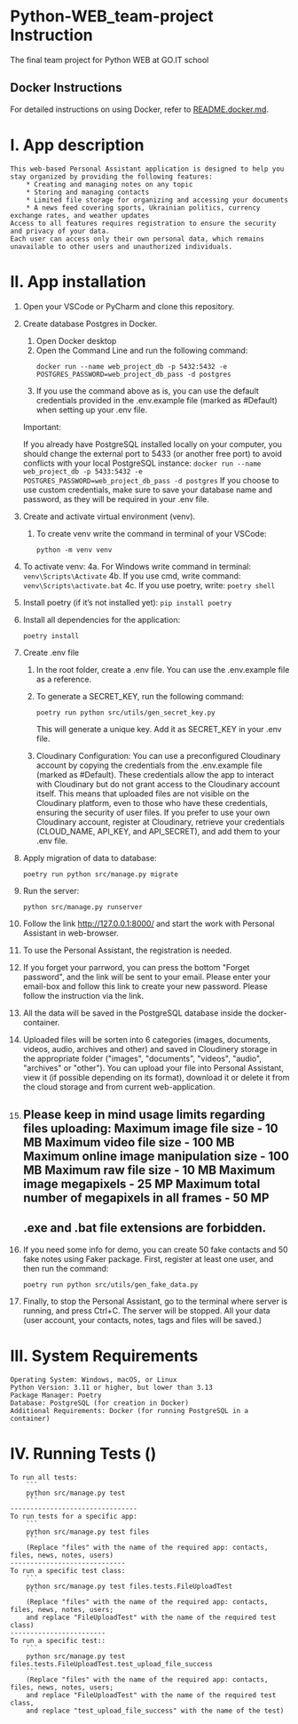 # Python-WEB_team-project Instruction
The final team project for Python WEB at GO.IT school

## Docker Instructions
For detailed instructions on using Docker, refer to [README.docker.md](README.docker.en.md).

I. App description
==================
    This web-based Personal Assistant application is designed to help you stay organized by providing the following features:
        * Creating and managing notes on any topic
        * Storing and managing contacts
        * Limited file storage for organizing and accessing your documents
        * A news feed covering sports, Ukrainian politics, currency exchange rates, and weather updates
    Access to all features requires registration to ensure the security and privacy of your data. 
    Each user can access only their own personal data, which remains unavailable to other users and unauthorized individuals.

II. App installation
====================
1) Open your VSCode or PyCharm and clone this repository.

2) Create database Postgres in Docker. 
    1. Open Docker desktop
    2. Open the Command Line and run the following command:
        ```
        docker run --name web_project_db -p 5432:5432 -e POSTGRES_PASSWORD=web_project_db_pass -d postgres
        ```
    3. If you use the command above as is, you can use the default credentials provided in the .env.example file (marked as #Default) when setting up your .env file.

    Important:

    If you already have PostgreSQL installed locally on your computer, you should change the external port to 5433 (or another free port) to avoid conflicts with your local PostgreSQL instance:
        ```
        docker run --name web_project_db -p 5433:5432 -e POSTGRES_PASSWORD=web_project_db_pass -d postgres
        ```
    If you choose to use custom credentials, make sure to save your database name and password, as they will be required in your .env file.

3)  Create and activate virtual environment (venv). 
    1. To create venv write the command in terminal of your VSCode:
        ```
        python -m venv venv
        ```
4) To activate venv:
    4a. For Windows write command in terminal:
        ```
        venv\Scripts\Activate
        ```
    4b. If you use cmd, write command:
        ```
        venv\Scripts\activate.bat
        ```
    4c. If you use poetry, write:
        ```
        poetry shell
        ```

5) Install poetry (if it’s not installed yet):
        ```
        pip install poetry
        ```

6) Install all dependencies for the application:
    ```
    poetry install
    ```

7) Create .env file 
    1. In the root folder, create a .env file. You can use the .env.example file as a reference.
    2. To generate a SECRET_KEY, run the following command:
        ```
        poetry run python src/utils/gen_secret_key.py
        ```
        This will generate a unique key. Add it as SECRET_KEY in your .env file.
    
    3. Cloudinary Configuration:
        You can use a preconfigured Cloudinary account by copying the credentials from the .env.example file (marked as #Default).
        These credentials allow the app to interact with Cloudinary but do not grant access to the Cloudinary account itself. This means that uploaded files are not visible on the Cloudinary platform, even to those who have these credentials, ensuring the security of user files.
        If you prefer to use your own Cloudinary account, register at Cloudinary, retrieve your credentials (CLOUD_NAME, API_KEY, and API_SECRET), and add them to your .env file.

8) Apply migration of data to database:
    ```
    poetry run python src/manage.py migrate
    ```
9) Run the server:
    ```
    python src/manage.py runserver
    ```
10) Follow the link http://127.0.0.1:8000/ and start the work with Personal Assistant in web-browser.

11) To use the Personal Assistant, the registration is needed.

12) If you forget your parrword, you can press the bottom "Forget password", and the link will be sent to your email. Please enter your email-box and follow this link to create your new password. Please follow the instruction via the link.

13) All the data will be saved in the PostgreSQL database inside the docker-container.

14) Uploaded files will be sorten into 6 categories (images, documents, videos, audio, archives and other) and saved in Cloudinery storage in the appropriate folder ("images", "documents", "videos", "audio", "archives" or "other"). You can upload your file into Personal Assistant, view it (if possible depending on its format), download it or delete it from the cloud storage and from current web-application.

15) Please keep in mind usage limits regarding files uploading:
    Maximum image file size - 10 MB
    Maximum video file size - 100 MB
    Maximum online image manipulation size - 100 MB
    Maximum raw file size - 10 MB
    Maximum image megapixels - 25 MP
    Maximum total number of megapixels in all frames - 50 MP
    --------------------------------------
    .exe and .bat file extensions are forbidden.
    --------------------------------------

16) If you need some info for demo, you can create 50 fake contacts and 50 fake notes using Faker package.
First, register at least one user, and then run the command:
    ```
    poetry run python src/utils/gen_fake_data.py
    ```

17) Finally, to stop the Personal Assistant, go to the terminal where server is running, and press Ctrl+C.
The server will be stopped. All your data (user account, your contacts, notes, tags and files will be saved.)


III. System Requirements
========================
    Operating System: Windows, macOS, or Linux
    Python Version: 3.11 or higher, but lower than 3.13
    Package Manager: Poetry
    Database: PostgreSQL (for creation in Docker)
    Additional Requirements: Docker (for running PostgreSQL in a container)


IV. Running Tests ()
====================
    To run all tests:
        ```
        python src/manage.py test
        ``` 
    --------------------------------
    To run tests for a specific app:
        ```
        python src/manage.py test files 
        ```
        (Replace "files" with the name of the required app: contacts, files, news, notes, users)
    -----------------------------
    To run a specific test class:
        ```
        python src/manage.py test files.tests.FileUploadTest
        ```
        (Replace "files" with the name of the required app: contacts, files, news, notes, users; 
        and replace "FileUploadTest" with the name of the required test class)
    ------------------------
    To run a specific test::
        ```
        python src/manage.py test files.tests.FileUploadTest.test_upload_file_success
        ```
        (Replace "files" with the name of the required app: contacts, files, news, notes, users; 
        and replace "FileUploadTest" with the name of the required test class,
        and replace "test_upload_file_success" with the name of the test)


